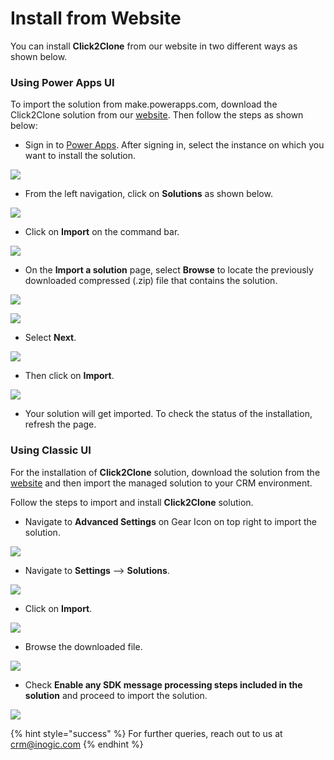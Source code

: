 # Install from Website

You can install **Click2Clone** from our website in two different ways as shown below.

### Using Power Apps UI

To import the solution from make.powerapps.com, download the Click2Clone solution from our [website](https://www.inogic.com/product/productivity-apps/click-2-clone-microsoft-dynamics-crm-records). Then follow the steps as shown below:

* Sign in to [Power Apps](https://make.powerapps.com/?utm\_source=padocs\&utm\_medium=linkinadoc\&utm\_campaign=referralsfromdoc). After signing in, select the instance on which you want to install the solution.

![](<../../.gitbook/assets/a (2).png>)

* From the left navigation, click on **Solutions** as shown below.

![](<../../.gitbook/assets/b (5).png>)

* Click on **Import** on the command bar.

![](<../../.gitbook/assets/c (6).png>)

* &#x20;On the **Import a solution** page, select **Browse** to locate the previously downloaded compressed (.zip) file that contains the solution.

![](<../../.gitbook/assets/d (7).png>)

![](<../../.gitbook/assets/e (4).png>)

* Select **Next**.

![](<../../.gitbook/assets/f (2).png>)

* Then click on **Import**.

![](<../../.gitbook/assets/g (1).png>)

* Your solution will get imported. To check the status of the installation, refresh the page.

### Using Classic UI

For the installation of **Click2Clone** solution, download the solution from the [website](https://www.inogic.com/product/productivity-apps/click-2-clone-microsoft-dynamics-crm-records) and then import the managed solution to your CRM environment.&#x20;

Follow the steps to import and install **Click2Clone** solution.

* Navigate to **Advanced Settings** on Gear Icon on top right to import the solution.

![](<../../.gitbook/assets/1 (369).png>)

* Navigate to **Settings** --> **Solutions**.

![](<../../.gitbook/assets/2 (27).png>)

* Click on **Import**.

![](<../../.gitbook/assets/3 (30).png>)

* Browse the downloaded file.

![](../../.gitbook/assets/image\_2020\_06\_02T10\_00\_21\_119Z.png)

* Check **Enable any SDK message processing steps included in the solution** and proceed to import the solution.

![](<../../.gitbook/assets/5 (14).png>)

{% hint style="success" %}
For further queries, reach out to us at [crm@inogic.com](mailto:crm@inogic.com)
{% endhint %}



###

[\
](https://docs.inogic.com/attach2dynamics/installation/install-from-microsoft-appsource)
